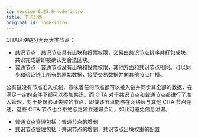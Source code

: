 ```yaml
---
id: version-0.25.0-node-intro
title: 节点分类
original_id: node-intro
---
```


CITA区块链分为两大类节点：

* 共识节点：共识节点具有出块和投票权限，交易由共识节点排序并打包成块，共识完成后即被确认为合法区块。
* 普通节点：普通节点没有出块和投票权限，其他方面和共识节点相同。可以同步和验证链上所有的原始数据，接受交易数据并向其他节点广播。

公有链没有节点准入机制，意味着任何节点都可以接入链并同步其全部的数据，在满足一定的条件下都可以参加共识。而 CITA 对于共识节点和普通节点都进行了准入管理。对于身份验证失败的节点，即使该节点能够在网络层与其他 CITA 节点连通，这些 CITA 节点也会拒绝与之建立通讯会话，如此可避免信息泄漏。

* [普通节点管理]包括：普通节点的增删
* [共识节点管理]包括：共识节点的增删，共识节点出块权重的配置

[普通节点管理]: ./ordi-node
[共识节点管理]: ./cons-node
